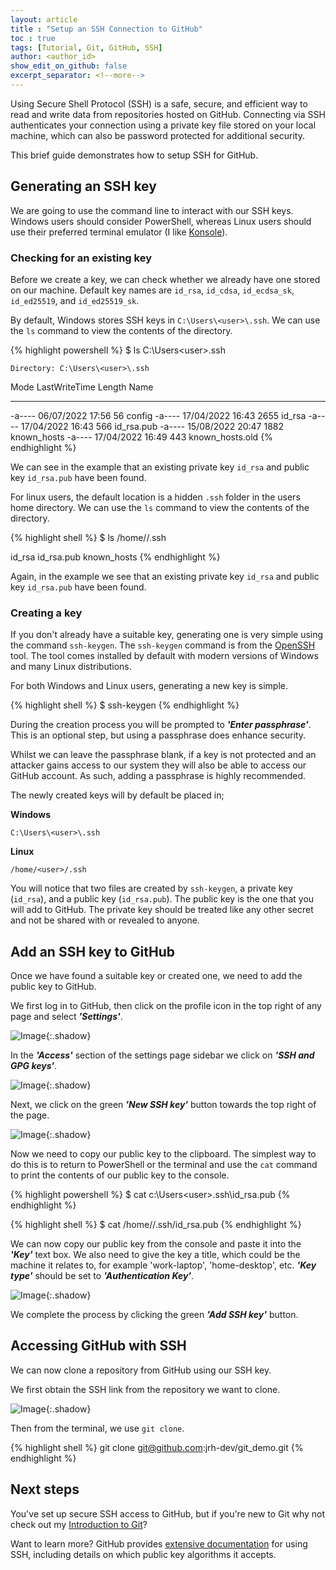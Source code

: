 ```yaml
---
layout: article
title : "Setup an SSH Connection to GitHub"
toc : true
tags: [Tutorial, Git, GitHub, SSH]
author: <author_id>
show_edit_on_github: false
excerpt_separator: <!--more-->
---
```


Using Secure Shell Protocol (SSH) is a safe, secure, and efficient way to read and write data from repositories hosted on GitHub. Connecting via SSH authenticates your connection using a private key file stored on your local machine, which can also be password protected for additional security.

<!--more-->

This brief guide demonstrates how to setup SSH for GitHub.

## Generating an SSH key

We are going to use the command line to interact with our SSH keys. Windows users should consider PowerShell, whereas Linux users should use their preferred terminal emulator (I like [Konsole](https://konsole.kde.org/)).

### Checking for an existing key

Before we create a key, we can check whether we already have one stored on our machine. Default key names are `id_rsa`, `id_cdsa`, `id_ecdsa_sk`, `id_ed25519`, and `id_ed25519_sk`.

By default, Windows stores SSH keys in `C:\Users\<user>\.ssh`. We can use the `ls` command to view the contents of the directory.

{% highlight powershell %}
$ ls C:\Users\<user>\.ssh

    Directory: C:\Users\<user>\.ssh

Mode                 LastWriteTime         Length Name
----                 -------------         ------ ----
-a----        06/07/2022     17:56             56 config
-a----        17/04/2022     16:43           2655 id_rsa
-a----        17/04/2022     16:43            566 id_rsa.pub
-a----        15/08/2022     20:47           1882 known_hosts
-a----        17/04/2022     16:49            443 known_hosts.old
{% endhighlight %}

We can see in the example that an existing private key `id_rsa` and public key `id_rsa.pub` have been found.

For linux users, the default location is a hidden `.ssh` folder in the users home directory. We can use the `ls` command to view the contents of the directory.

{% highlight shell %}
$ ls /home/<user>/.ssh

id_rsa  id_rsa.pub  known_hosts
{% endhighlight %}

Again, in the example we see that an existing private key `id_rsa` and public key `id_rsa.pub` have been found.

### Creating a key

If you don't already have a suitable key, generating one is very simple using the command `ssh-keygen`. The `ssh-keygen` command is from the [OpenSSH](https://en.wikipedia.org/wiki/OpenSSH) tool. The tool comes installed by default with modern versions of Windows and many Linux distributions.

For both Windows and Linux users, generating a new key is simple.

{% highlight shell %}
$ ssh-keygen
{% endhighlight %}

During the creation process you will be prompted to ***'Enter passphrase'***. This is an optional step, but using a passphrase does enhance security.

Whilst we can leave the passphrase blank, if a key is not protected and an attacker gains access to our system they will also be able to access our GitHub account. As such, adding a passphrase is highly recommended.

The newly created keys will by default be placed in;

**Windows** 

`C:\Users\<user>\.ssh`

**Linux** 

`/home/<user>/.ssh`

You will notice that two files are created by `ssh-keygen`, a private key (`id_rsa`), and a public key (`id_rsa.pub`). The public key is the one that you will add to GitHub. The private key should be treated like any other secret and not be shared with or revealed to anyone.

## Add an SSH key to GitHub

Once we have found a suitable key or created one, we need to add the public key to GitHub.

We first log in to GitHub, then click on the profile icon in the top right of any page and select ***'Settings'***.

![Image](/assets/img/ssh-to-github/img01.png){:.shadow}

In the ***'Access'*** section of the settings page sidebar we click on ***'SSH and GPG keys'***.

![Image](/assets/img/ssh-to-github/img02.png){:.shadow}

Next, we click on the green ***'New SSH key'*** button towards the top right of the page.

![Image](/assets/img/ssh-to-github/img03.png){:.shadow}

Now we need to copy our public key to the clipboard. The simplest way to do this is to return to PowerShell or the terminal and use the `cat` command to print the contents of our public key to the console. 

{% highlight powershell %}
$ cat c:\Users\<user>\.ssh\id_rsa.pub
{% endhighlight %}

{% highlight shell %}
$ cat /home/<user>/.ssh/id_rsa.pub 
{% endhighlight %}

We can now copy our public key from the console and paste it into the ***'Key'*** text box. We also need to give the key a title, which could be the machine it relates to, for example 'work-laptop', 'home-desktop', etc. ***'Key type'*** should be set to ***'Authentication Key'***.

![Image](/assets/img/ssh-to-github/img04.png){:.shadow}

We complete the process by clicking the green ***'Add SSH key'*** button.

## Accessing GitHub with SSH

We can now clone a repository from GitHub using our SSH key.

We first obtain the SSH link from the repository we want to clone.

![Image](/assets/img/ssh-to-github/gif01.gif){:.shadow}

Then from the terminal, we use `git clone`.

{% highlight shell %}
git clone git@github.com:jrh-dev/git_demo.git
{% endhighlight %}

## Next steps

You've set up secure SSH access to GitHub, but if you're new to Git why not check out my [Introduction to Git](https://jrh-dev.github.io/posts/intro_to_git/)?

Want to learn more? GitHub provides [extensive documentation](https://docs.github.com/en/authentication/connecting-to-github-with-ssh/about-ssh) for using SSH, including details on which public key algorithms it accepts.

